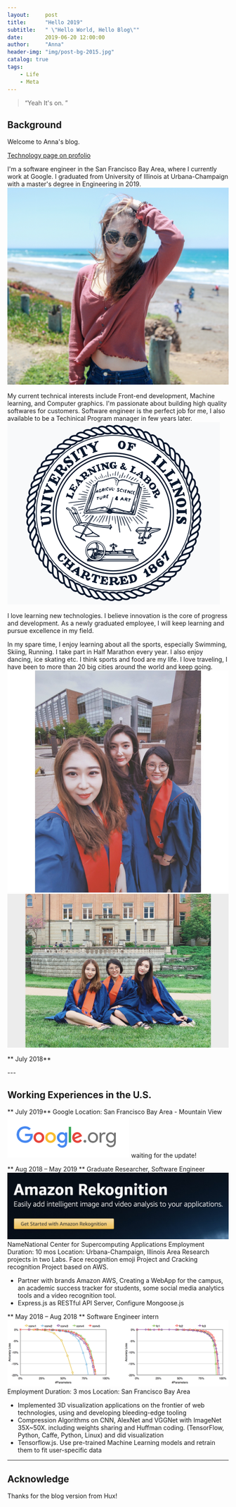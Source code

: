 ```yaml
---
layout:     post
title:      "Hello 2019"
subtitle:   " \"Hello World, Hello Blog\""
date:       2019-06-20 12:00:00
author:     "Anna"
header-img: "img/post-bg-2015.jpg"
catalog: true
tags:
    - Life
    - Meta
---
```


> “Yeah It's on. ”


## Background

Welcome to Anna's blog.

[Technology page on profolio](#build) 

I'm a software engineer in the San Francisco Bay Area, where I currently work at Google. I graduated from University of Illinois at Urbana-Champaign with a master's degree in Engineering in 2019.
![](/img/avatar-hux-home2.jpg)

 My current technical interests include Front-end development, Machine learning, and Computer graphics. I'm passionate about building high quality softwares for customers. Software engineer is the perfect job for me, I also available to be a Techinical Program manager in few years later.
![](/img/uiuc.jpg)

I love learning new technologies. I believe innovation is the core of progress and development. As a newly graduated employee, I will keep learning and pursue excellence in my field.

In my spare time, I enjoy learning about all the sports, especially Swimming, Skiing, Running. I take part in Half Marathon every year. I also enjoy dancing, ice skating etc. I think sports and food are my life. I love traveling, I have been to more than 20 big cities around the world and keep going. 
![](/img/myfriends.jpg)
![](/img/myfriends2.jpg)

** July 2018** 



<p id = "build"></p>
---

## Working Experiences in the U.S.

** July 2019** Google
Location: San Francisco Bay Area - Mountain View
![](/img/gg.jpg)
waiting for the update!




** Aug 2018 – May 2019 ** Graduate Researcher, Software Engineer
![](/img/w1.jpg)
NameNational Center for Supercomputing Applications 
Employment Duration: 10 mos
Location: Urbana-Champaign, Illinois Area
Research projects in two Labs.
Face recognition emoji Project and Cracking recognition Project based on AWS.
- Partner with brands Amazon AWS, Creating a WebApp for the campus, an academic success tracker for students, some social media analytics tools and a video recognition tool.
- Express.js as RESTful API Server, Configure Mongoose.js



** May 2018 – Aug 2018 ** Software Engineer intern
![](/img/w2.jpg)
Employment Duration: 3 mos
Location: San Francisco Bay Area
- Implemented 3D visualization applications on the frontier of web technologies, using and developing bleeding-edge tooling
- Compression Algorithms on CNN, AlexNet and VGGNet with ImageNet 35X~50X. including weights sharing and Huffman coding. (TensorFlow, Python, Caffe, Python, Linux) and did visualization
- Tensorflow.js. Use pre-trained Machine Learning models and retrain them to fit user-specific data

---




## Acknowledge

Thanks for the blog version from Hux!


